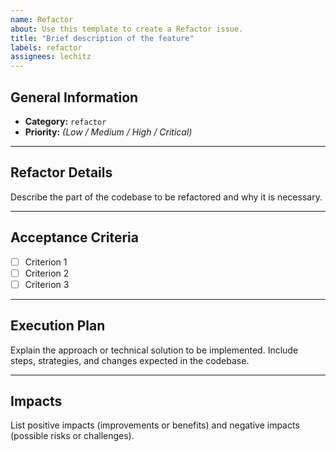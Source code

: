 ```yaml
---
name: Refactor
about: Use this template to create a Refactor issue.
title: "Brief description of the feature"
labels: refactor
assignees: lechitz
---
```


## General Information
- **Category:** `refactor`
- **Priority:** *(Low / Medium / High / Critical)*

---

## Refactor Details
Describe the part of the codebase to be refactored and why it is necessary.

---

## Acceptance Criteria
- [ ] Criterion 1
- [ ] Criterion 2
- [ ] Criterion 3

---

## Execution Plan
Explain the approach or technical solution to be implemented. Include steps, strategies, and changes expected in the codebase.

---

## Impacts
List positive impacts (improvements or benefits) and negative impacts (possible risks or challenges).
